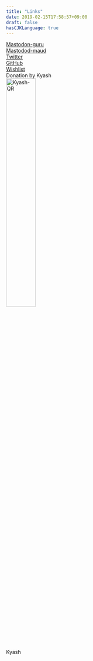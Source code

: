 ```yaml
---
title: "Links"
date: 2019-02-15T17:58:57+09:00
draft: false
hasCJKLanguage: true
---
```

<!--Links-->
<!--more-->
[Mastodon-guru](https://mstdn.guru/@blank71)
<br>
[Mastodod-maud](https://mstdn.maud.io/@blank71)
<br>
[Twitter](https://twitter.com/8blank71)
<br>
[GitHub](https://github.com/Blank71)
<br>
[Wishlist](http://amzn.asia/6kxG2dz)
<br>
Donation by Kyash
<br>
<img src="https://blank71.github.io/blog/img/qrcode.png" title="Kyash-QR" alt="Kyash-QR" width="40%" height="40%">
<br>
Kyash